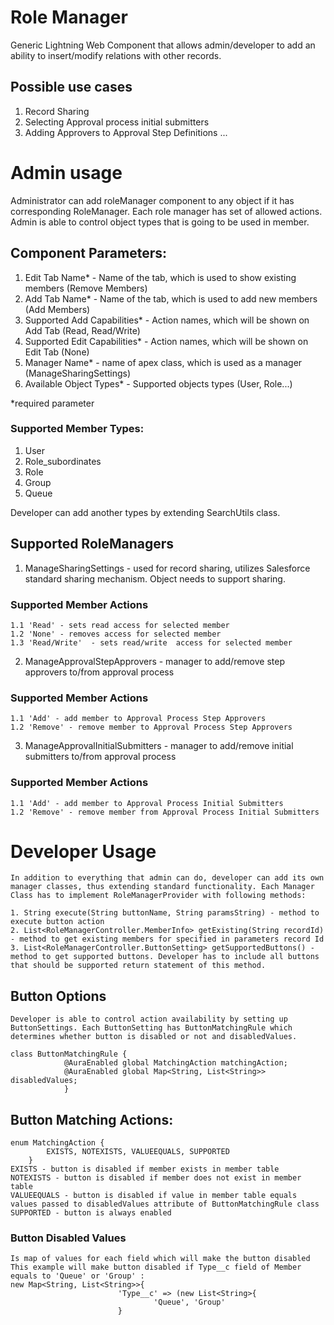 # Role Manager

Generic Lightning Web Component that allows admin/developer to add an ability to insert/modify relations with other records.

## Possible use cases 
1. Record Sharing
2. Selecting Approval process initial submitters
3. Adding Approvers to Approval Step Definitions
...

# Admin usage

Administrator can add  roleManager component to any object if it has corresponding RoleManager. Each role manager has set of allowed actions. Admin is able to control object types that is going to be used in member.

## Component Parameters:
1. Edit Tab Name* - Name of the tab, which is used to show existing members (Remove Members)
2. Add Tab Name*  - Name of the tab, which is used to add new members (Add Members)
3. Supported Add Capabilities* - Action names, which will be shown on Add Tab (Read, Read/Write)
4. Supported Edit Capabilities* - Action names, which will be shown on Edit Tab (None)
5. Manager Name* - name of apex class, which is used as a manager (ManageSharingSettings)
6. Available Object Types* - Supported objects types (User, Role...)

*required parameter 
### Supported Member Types:
1. User
2. Role_subordinates
3. Role
4. Group
5. Queue

Developer can add another types by extending SearchUtils class.

## Supported RoleManagers
1. ManageSharingSettings - used for record sharing, utilizes Salesforce standard sharing mechanism. Object needs to support sharing.
### Supported Member Actions
    1.1 'Read' - sets read access for selected member
    1.2 'None' - removes access for selected member
    1.3 'Read/Write'  - sets read/write  access for selected member
2. ManageApprovalStepApprovers - manager to add/remove step approvers to/from approval process
### Supported Member Actions
    1.1 'Add' - add member to Approval Process Step Approvers
    1.2 'Remove' - remove member to Approval Process Step Approvers
3. ManageApprovalInitialSubmitters - manager to add/remove initial submitters to/from approval process
### Supported Member Actions
    1.1 'Add' - add member to Approval Process Initial Submitters
    1.2 'Remove' - remove member from Approval Process Initial Submitters
    
# Developer Usage
    
    In addition to everything that admin can do, developer can add its own manager classes, thus extending standard functionality. Each Manager Class has to implement RoleManagerProvider with following methods:
    
    1. String execute(String buttonName, String paramsString) - method to execute button action
    2. List<RoleManagerController.MemberInfo> getExisting(String recordId) - method to get existing members for specified in parameters record Id
    3. List<RoleManagerController.ButtonSetting> getSupportedButtons() - method to get supported buttons. Developer has to include all buttons that should be supported return statement of this method.
    
## Button Options
    Developer is able to control action availability by setting up ButtonSettings. Each ButtonSetting has ButtonMatchingRule which determines whether button is disabled or not and disabledValues.
    
    class ButtonMatchingRule {
                @AuraEnabled global MatchingAction matchingAction;
                @AuraEnabled global Map<String, List<String>> disabledValues;
                }
                
## Button Matching Actions:
    enum MatchingAction {
            EXISTS, NOTEXISTS, VALUEEQUALS, SUPPORTED
        }
    EXISTS - button is disabled if member exists in member table
    NOTEXISTS - button is disabled if member does not exist in member table
    VALUEEQUALS - button is disabled if value in member table equals values passed to disabledValues attribute of ButtonMatchingRule class
    SUPPORTED - button is always enabled
### Button Disabled Values
    Is map of values for each field which will make the button disabled
    This example will make button disabled if Type__c field of Member equals to 'Queue' or 'Group' :
    new Map<String, List<String>>{
                            'Type__c' => (new List<String>{
                                    'Queue', 'Group'
                            }
    


